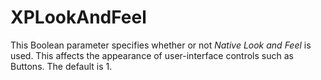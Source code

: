 <h1 class="heading"><span class="name">XPLookAndFeel</span></h1>

This Boolean parameter specifies whether or not *Native Look and Feel* is used. This affects the appearance of user-interface controls such as Buttons. The default is 1.
